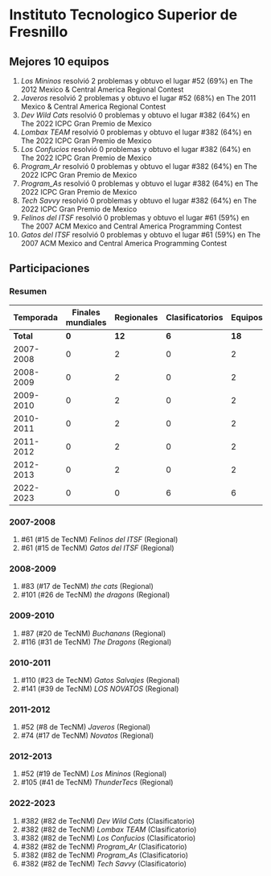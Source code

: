 ---
---

# Instituto Tecnologico Superior de Fresnillo

## Mejores 10 equipos

1. _Los Mininos_ resolvió 2 problemas y obtuvo el lugar #52 (69%) en The 2012 Mexico & Central America Regional Contest
1. _Javeros_ resolvió 2 problemas y obtuvo el lugar #52 (68%) en The 2011 Mexico & Central America Regional Contest
1. _Dev Wild Cats_ resolvió 0 problemas y obtuvo el lugar #382 (64%) en The 2022 ICPC Gran Premio de Mexico
1. _Lombax TEAM_ resolvió 0 problemas y obtuvo el lugar #382 (64%) en The 2022 ICPC Gran Premio de Mexico
1. _Los Confucios_ resolvió 0 problemas y obtuvo el lugar #382 (64%) en The 2022 ICPC Gran Premio de Mexico
1. _Program_Ar_ resolvió 0 problemas y obtuvo el lugar #382 (64%) en The 2022 ICPC Gran Premio de Mexico
1. _Program_As_ resolvió 0 problemas y obtuvo el lugar #382 (64%) en The 2022 ICPC Gran Premio de Mexico
1. _Tech Savvy_ resolvió 0 problemas y obtuvo el lugar #382 (64%) en The 2022 ICPC Gran Premio de Mexico
1. _Felinos del ITSF_ resolvió 0 problemas y obtuvo el lugar #61 (59%) en The 2007 ACM Mexico and Central America Programming Contest
1. _Gatos del ITSF_ resolvió 0 problemas y obtuvo el lugar #61 (59%) en The 2007 ACM Mexico and Central America Programming Contest

## Participaciones

### Resumen

| Temporada | Finales mundiales | Regionales | Clasificatorios | Equipos |
| --- | --- | --- | --- | --- |
| **Total** | **0** | **12** | **6** | **18** |
| 2007-2008 | 0 | 2 | 0 | 2 |
| 2008-2009 | 0 | 2 | 0 | 2 |
| 2009-2010 | 0 | 2 | 0 | 2 |
| 2010-2011 | 0 | 2 | 0 | 2 |
| 2011-2012 | 0 | 2 | 0 | 2 |
| 2012-2013 | 0 | 2 | 0 | 2 |
| 2022-2023 | 0 | 0 | 6 | 6 |

### 2007-2008

1. #61 (#15 de TecNM) _Felinos del ITSF_ (Regional)
1. #61 (#15 de TecNM) _Gatos del ITSF_ (Regional)

### 2008-2009

1. #83 (#17 de TecNM) _the cats_ (Regional)
1. #101 (#26 de TecNM) _the dragons_ (Regional)

### 2009-2010

1. #87 (#20 de TecNM) _Buchanans_ (Regional)
1. #116 (#31 de TecNM) _The Dragons_ (Regional)

### 2010-2011

1. #110 (#23 de TecNM) _Gatos Salvajes_ (Regional)
1. #141 (#39 de TecNM) _LOS NOVATOS_ (Regional)

### 2011-2012

1. #52 (#8 de TecNM) _Javeros_ (Regional)
1. #74 (#17 de TecNM) _Novatos_ (Regional)

### 2012-2013

1. #52 (#19 de TecNM) _Los Mininos_ (Regional)
1. #105 (#41 de TecNM) _ThunderTecs_ (Regional)

### 2022-2023

1. #382 (#82 de TecNM) _Dev Wild Cats_ (Clasificatorio)
1. #382 (#82 de TecNM) _Lombax TEAM_ (Clasificatorio)
1. #382 (#82 de TecNM) _Los Confucios_ (Clasificatorio)
1. #382 (#82 de TecNM) _Program_Ar_ (Clasificatorio)
1. #382 (#82 de TecNM) _Program_As_ (Clasificatorio)
1. #382 (#82 de TecNM) _Tech Savvy_ (Clasificatorio)



